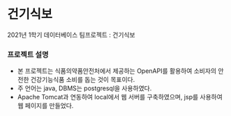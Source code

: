 # 건기식보
2021년 1학기 데이터베이스 팀프로젝트 : 건기식보


### 프로젝트 설명
* 본 프로젝트는 식품의약품안전처에서 제공하는 OpenAPI를 활용하여 소비자의 안전한 건강기능식품 소비를 돕는 것이 목표이다.
* 주 언어는 java, DBMS는 postgresql을 사용하였다.
* Apache Tomcat과 연동하여 local에서 웹 서버를 구축하였으며, jsp를 사용하여 웹 페이지를 만들었다.
